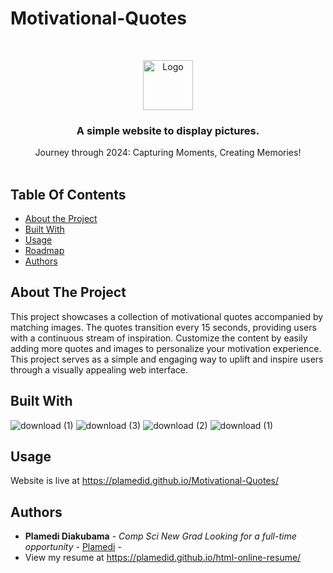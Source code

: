 # Motivational-Quotes




<br/>
<p align="center">
  <a href="https://github.com/PlamediD/slideshowapp">
    <img src="" alt="Logo" width="80" height="80">
  </a>

  <h3 align="center">A simple website to display pictures. </h3>

  <p align="center">
    Journey through 2024: Capturing Moments, Creating Memories!
    <br/>
    <br/>
    
  </p>
</p>



## Table Of Contents

* [About the Project](#about-the-project)
* [Built With](#built-with)
* [Usage](#usage)
* [Roadmap](#roadmap)
* [Authors](#authors)

## About The Project

This project showcases a collection of motivational quotes accompanied by matching images. The quotes transition every 15 seconds, providing users with a continuous stream of inspiration. Customize the content by easily adding more quotes and images to personalize your motivation experience. This project serves as a simple and engaging way to uplift and inspire users through a visually appealing web interface.
## Built With


![download (1)](https://github.com/PlamediD/slideshow-app/assets/87151146/772fd206-b53f-4d8a-a769-5aac03b41d0c)
![download (3)](https://github.com/PlamediD/slideshow-app/assets/87151146/f0c56b1a-86e5-406d-a3c3-75bc17b73bd3)
![download (2)](https://github.com/PlamediD/slideshow-app/assets/87151146/3509f31d-3745-4e80-9321-91b9927e495c)
![download (1)](https://github.com/PlamediD/slideshow-app/assets/87151146/7af63037-0770-47e1-9900-c551a51050ea)


## Usage

Website is live at https://plamedid.github.io/Motivational-Quotes/




## Authors

* **Plamedi Diakubama** - *Comp Sci New Grad Looking for a full-time opportunity* - [Plamedi](https://github.com/PlamediD/) -
* View my resume at https://plamedid.github.io/html-online-resume/




